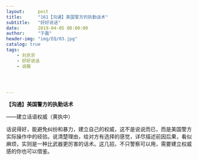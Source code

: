```yaml
---
layout:     post
title:      "161【沟通】美国警方的执勤话术"
subtitle:   "好好说话"
date:       2019-04-05 00:00:00
author:     "于磊"
header-img: "img/EQ/03.jpg"
catalog: true
tags:
    - 刘京京
    - 好好说话
    - 说服




---
```


**【沟通】美国警方的执勤话术**

——建立话语权威（黄执中）

 

话说得好，能避免纠纷和暴力，建立自己的权威，这不是说说而已，而是美国警方实际操作中的经验。说清楚理由，给对方有选择的感觉，详尽描述前因后果，看似麻烦，实则是一种比武器更厉害的话术。这几招，不只警察可以用，需要建立权威感的你也可以借鉴。